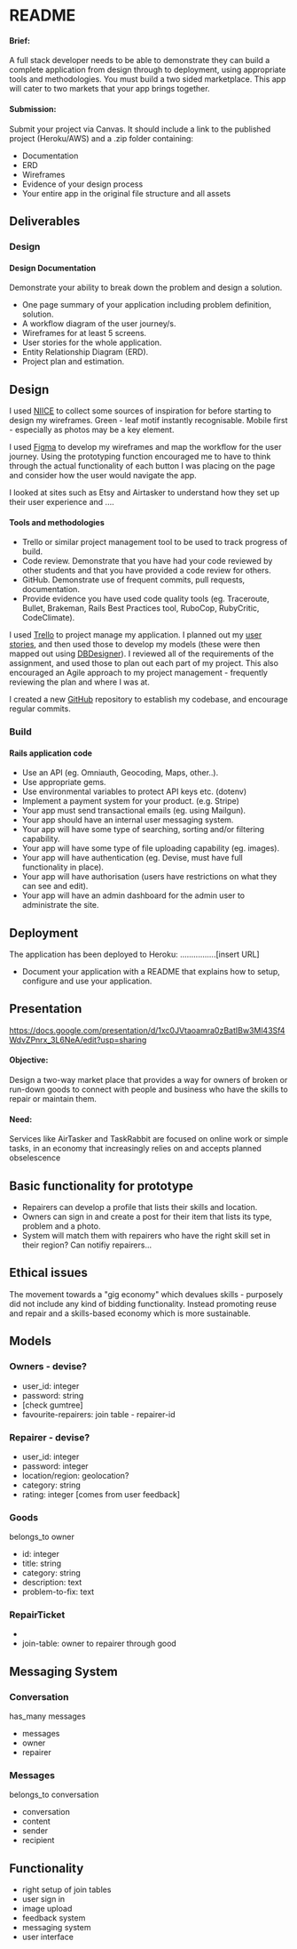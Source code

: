# README

#### Brief: 
A full stack developer needs to be able to demonstrate they can build a complete application from design through to deployment, using appropriate tools and methodologies. You must build a two sided marketplace. This app will cater to two markets that your app brings together.

#### Submission:
Submit your project via Canvas. It should include a link to the published project (Heroku/AWS) and a .zip folder containing:
- Documentation
- ERD
- Wireframes
- Evidence of your design process
- Your entire app in the original file structure and all assets


## Deliverables

### Design 
#### Design Documentation
Demonstrate your ability to break down the problem and design a solution.
- One page summary of your application including problem definition, solution.
- A workflow diagram of the user journey/s.
- Wireframes for at least 5 screens.
- User stories for the whole application.
- Entity Relationship Diagram (ERD).
- Project plan and estimation.


## Design
I used [NIICE](https://niice.co/m/70ecd2f5c183512ade440736f245dc1e) to collect some sources of inspiration for before starting to design my wireframes. 
Green - leaf motif instantly recognisable. 
Mobile first - especially as photos may be a key element. 


I used [Figma](https://www.figma.com/file/fDL71gH16gZv1DHKe1SZWa6a/TheFourthR) to develop my wireframes and map the workflow for the user journey. Using the prototyping function encouraged me to have to think through the actual functionality of each button I was placing on the page and consider how the user would navigate the app. 

I looked at sites such as Etsy and Airtasker to understand how they set up their user experience and ....


#### Tools and methodologies
- Trello or similar project management tool to be used to track progress of build.
- Code review. Demonstrate that you have had your code reviewed by other students and that you have provided a code review for others.
- GitHub. Demonstrate use of frequent commits, pull requests, documentation.
- Provide evidence you have used code quality tools (eg. Traceroute, Bullet, Brakeman, Rails Best Practices tool, RuboCop, RubyCritic, CodeClimate).

I used [Trello](https://trello.com/b/IpcW7stE/thefourthr) to project manage my application. I planned out my [user stories](https://trello.com/b/IpcW7stE/thefourthr), and then used those to develop my models (these were then mapped out using [DBDesigner](http://dbdesigner.net/designer/schema/121955)). I reviewed all of the requirements of the assignment, and used those to plan out each part of my project. This also encouraged an Agile approach to my project management - frequently reviewing the plan and where I was at. 

I created a new [GitHub](https://github.com/hannah-be/the-fourth-R) repository to establish my codebase, and encourage regular commits. 

### Build 
#### Rails application code
- Use an API (eg. Omniauth, Geocoding, Maps, other..).
- Use appropriate gems.
- Use environmental variables to protect API keys etc. (dotenv)
- Implement a payment system for your product. (e.g. Stripe)
- Your app must send transactional emails (eg. using Mailgun).
- Your app should have an internal user messaging system.
- Your app will have some type of searching, sorting and/or filtering capability.
- Your app will have some type of file uploading capability (eg. images).
- Your app will have authentication (eg. Devise, must have full functionality in place).
- Your app will have authorisation (users have restrictions on what they can see and edit).
- Your app will have an admin dashboard for the admin user to administrate the site.


## Deployment
The application has been deployed to Heroku: ................[insert URL]
- Document your application with a README that explains how to setup, configure and use your application.

## Presentation
https://docs.google.com/presentation/d/1xc0JVtaoamra0zBatIBw3Ml43Sf4WdvZPnrx_3L6NeA/edit?usp=sharing


#### Objective: 
Design a two-way market place that provides a way for owners of broken or run-down goods to connect with people and business who have the skills to repair or maintain them. 

#### Need:
Services like AirTasker and TaskRabbit are focused on online work or simple tasks, 
 in an economy that increasingly relies on and accepts planned obselescence 

## Basic functionality for prototype
- Repairers can develop a profile that lists their skills and location. 
- Owners can sign in and create a post for their item that lists its type, problem and a photo. 
- System will match them with repairers who have the right skill set in their region? Can notifiy repairers...

## Ethical issues
The movement towards a "gig economy" which devalues skills - purposely did not include any kind of bidding functionality. Instead promoting reuse and repair and a skills-based economy which is more sustainable. 



## Models

### Owners - devise?
- user_id: integer
- password: string
- [check gumtree]
- favourite-repairers: join table - repairer-id

### Repairer - devise?
- user_id: integer
- password: integer
- location/region: geolocation?
- category: string
- rating: integer [comes from user feedback]


### Goods
belongs_to owner
- id: integer
- title: string
- category: string
- description: text
- problem-to-fix: text


### RepairTicket
- 
- join-table: owner to repairer through good

## Messaging System
### Conversation
has_many messages
- messages
- owner
- repairer

### Messages
belongs_to conversation
- conversation
- content
- sender
- recipient

## Functionality
- right setup of join tables
- user sign in
- image upload
- feedback system
- messaging system
- user interface
